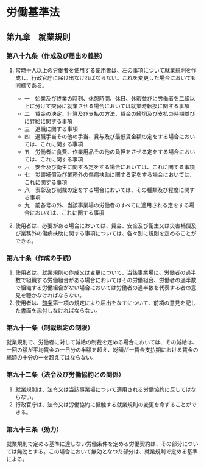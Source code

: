 # 労働基準法

## 第九章　就業規則

### 第八十九条（作成及び届出の義務）

1. 常時十人以上の労働者を使用する使用者は、左の事項について就業規則を作成し、行政官庁に届け出なければならない。これを変更した場合においても同様である。

    - 一　始業及び終業の時刻、休憩時間、休日、休暇並びに労働者を二組以上に分けて交替に就業させる場合においては就業時転換に関する事項
    - 二　賃金の決定、計算及び支払の方法、賃金の締切及び支払の時期並びに昇給に関する事項
    - 三　退職に関する事項
    - 四　退職手当その他の手当、賞与及び最低賃金額の定をする場合においては、これに関する事項
    - 五　労働者に食費、作業用品その他の負担をさせる定をする場合においては、これに関する事項
    - 六　安全及び衛生に関する定をする場合においては、これに関する事項
    - 七　災害補償及び業務外の傷病扶助に関する定をする場合においては、これに関する事項
    - 八　表彰及び制裁の定をする場合においては、その種類及び程度に関する事項
    - 九　前各号の外、当該事業場の労働者のすべてに適用される定をする場合においては、これに関する事項

2. 使用者は、必要がある場合においては、賃金、安全及び衛生又は災害補償及び業務外の傷病扶助に関する事項については、各々別に規則を定めることができる。

### 第九十条（作成の手続）

1. 使用者は、就業規則の作成又は変更について、当該事業場に、労働者の過半数で組織する労働組合がある場合においてはその労働組合、労働者の過半数で組織する労働組合がない場合においては労働者の過半数を代表する者の意見を聴かなければならない。
2. 使用者は、[前条](/chapter9.md#第八十九条作成及び届出の義務)第一項の規定により届出をなすについて、前項の意見を記した書面を添付しなければならない。

### 第九十一条（制裁規定の制限）

就業規則で、労働者に対して減給の制裁を定める場合においては、その減給は、一回の額が平均賃金の一日分の半額を超え、総額が一賃金支払期における賃金の総額の十分の一を超えてはならない。

### 第九十二条（法令及び労働協約との関係）

1. 就業規則は、法令又は当該事業場について適用される労働協約に反してはならない。
2. 行政官庁は、法令又は労働協約に抵触する就業規則の変更を命ずることができる。

### 第九十三条（効力）

就業規則で定める基準に達しない労働条件を定める労働契約は、その部分については無効とする。この場合において無効となつた部分は、就業規則で定める基準による。

